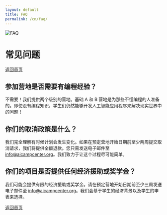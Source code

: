 ```yaml
---
layout: default
title: FAQ
permalink: /cn/faq/
---
```


<img src="{{ '/assets/images/banner.webp' | relative_url }}" alt="FAQ" class="banner">

# 常见问题
<a href="{{ '/cn/' | relative_url }}" class="btn btn-primary">返回首页</a>

## 参加营地是否需要有编程经验？
不需要！我们提供两个级别的营地。基础 A 和 B 营地是为那些不懂编程的人准备的。即使没有编程知识，学生们仍然能够开发人工智能应用程序来解决现实世界中的问题！

## 你们的取消政策是什么？
我们完全理解有时候计划会发生变化。如果在预定营地开始日期前至少两周提交取消请求，我们将提供全额退款。您只需发送电子邮件至 [info@aicampcenter.org](mailto:info@aicampcenter.org)。我们致力于让这个过程尽可能简单。

## 你们的项目是否提供任何经济援助或奖学金？
我们可能会提供有限的经济援助或奖学金。请在预定营地开始日期前至少三周发送电子邮件至 [info@aicampcenter.org](mailto:info@aicampcenter.org)。我们会基于学生的经济背景以及学生的申表来选择。

<a href="{{ '/cn/' | relative_url }}" class="btn btn-primary">返回首页</a>

